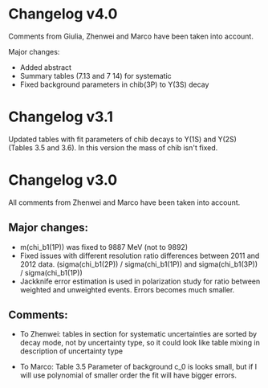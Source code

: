 # Changelog v4.0
Comments from Giulia, Zhenwei and Marco have been taken into account.

Major changes:
- Added abstract
- Summary tables (7.13 and 7 14) for systematic 
- Fixed background parameters in chib(3P) to Y(3S) decay

# Changelog v3.1

Updated tables with fit parameters of chib decays to Y(1S) and Y(2S) (Tables 3.5 and 3.6). In this version the mass of chib isn't fixed.

# Changelog v3.0

All comments from Zhenwei and Marco have been taken into account.

## Major changes:

- m(chi_b1(1P)) was fixed to 9887 MeV (not to 9892)
- Fixed issues with different resolution ratio differences between 2011 and 2012 data. (sigma(chi_b1(2P)) / sigma(chi_b1(1P)) and sigma(chi_b1(3P)) / sigma(chi_b1(1P))
- Jackknife error estimation is used in polarization study for ratio between weighted and unweighted events. Errors becomes much smaller.

## Comments:

- To Zhenwei: tables in section for systematic uncertainties are sorted by decay mode, not by uncertainty type, so it could look like table mixing in description of  uncertainty type

- To Marco: Table 3.5 Parameter of background c_0 is looks small, but if I will use polynomial of smaller order the fit will have bigger errors.

